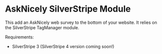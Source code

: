 AskNicely SilverStripe Module
=============================

This add an AskNicely web survey to the bottom of your website. It relies on the SilverStripe TagManager module.

Requirements:

 * SilverStripe 3 (SilverStripe 4 version coming soon!)
